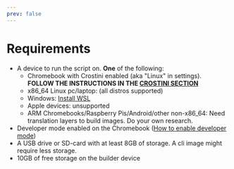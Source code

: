 ```yaml
---
prev: false
---
```


# Requirements

* A device to run the script on. **One** of the following:
    * Chromebook with Crostini enabled (aka "Linux" in settings). **FOLLOW THE INSTRUCTIONS IN
      THE [CROSTINI SECTION](/docs/extra/crostini "Eupnea - Crostini instructions")**
    * x86_64 Linux pc/laptop: (all distros supported)
    * Windows: [Install WSL](https://ubuntu.com/tutorials/install-ubuntu-on-wsl2-on-windows-11-with-gui-support#1-overview)
    * Apple devices: unsupported
    * ARM Chromebooks/Raspberry Pis/Android/other non-x86_64: Need translation layers to build images. Do your own 
      research.
* Developer mode enabled on the
  Chromebook ([How to enable developer mode](https://www.androidauthority.com/how-to-enable-developer-mode-on-a-chromebook-906688/))
* A USB drive or SD-card with at least 8GB of storage. A cli image might require less storage.
* 10GB of free storage on the builder device
